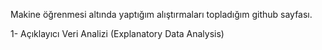 Makine öğrenmesi altında yaptığım alıştırmaları topladığım github sayfası.

1- Açıklayıcı Veri Analizi (Explanatory Data Analysis)
